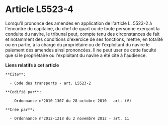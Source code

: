 # Article L5523-4

Lorsqu'il prononce des amendes en application de l'article L. 5523-2 à l'encontre du capitaine, du chef de quart ou de toute
personne exerçant la conduite du navire, le tribunal peut, compte tenu des circonstances de fait et notamment des conditions
d'exercice de ses fonctions, mettre, en totalité ou en partie, à la charge du propriétaire ou de l'exploitant du navire le
paiement des amendes ainsi prononcées. Il ne peut user de cette faculté que si le propriétaire ou l'exploitant du navire a
été cité à l'audience.

**Liens relatifs à cet article**

	**Cite**:

	  - Code des transports - art. L5523-2

	**Codifié par**:

	  - Ordonnance n°2010-1307 du 28 octobre 2010 - art. (V)

	**Créé par**:

	  - Ordonnance n°2012-1218 du 2 novembre 2012 - art. 11
